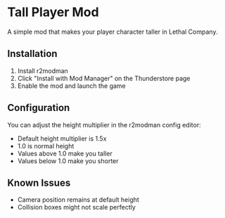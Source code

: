 # Tall Player Mod

A simple mod that makes your player character taller in Lethal Company.

## Installation
1. Install r2modman
2. Click "Install with Mod Manager" on the Thunderstore page
3. Enable the mod and launch the game

## Configuration
You can adjust the height multiplier in the r2modman config editor:
- Default height multiplier is 1.5x
- 1.0 is normal height
- Values above 1.0 make you taller
- Values below 1.0 make you shorter

## Known Issues
- Camera position remains at default height
- Collision boxes might not scale perfectly 